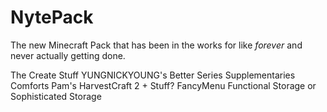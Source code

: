 # NytePack
The new Minecraft Pack that has been in the works for like *forever* and never actually getting done.

The Create Stuff
YUNGNICKYOUNG's Better Series
Supplementaries
Comforts
Pam's HarvestCraft 2 + Stuff?
FancyMenu
Functional Storage or Sophisticated Storage
